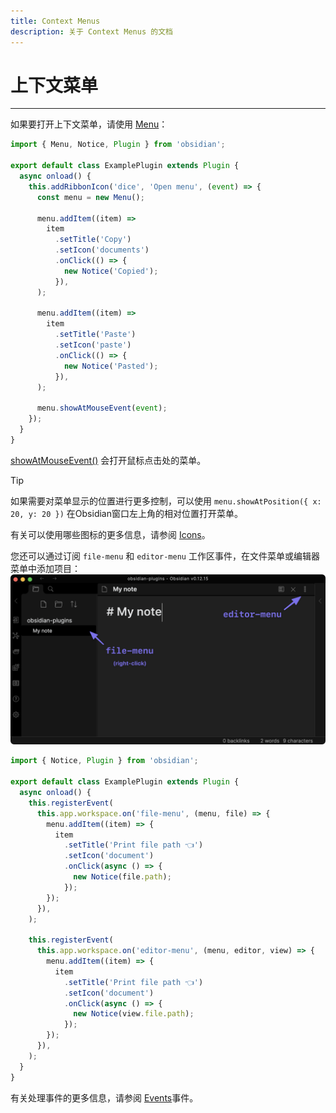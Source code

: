 ```yaml
---
title: Context Menus
description: 关于 Context Menus 的文档
---
```

<!--
 * @Author: Raistlind johnd0712@gmail.com
 * @Date: 2024-01-18 10:18:00
 * @LastEditors: Raistlind
 * @LastEditTime: 2024-01-18 10:18:00
 * @Description:
-->

# 上下文菜单

---

如果要打开上下文菜单，请使用 [Menu](https://docs.obsidian.md/Reference/TypeScript+API/Menu)：

```ts
import { Menu, Notice, Plugin } from 'obsidian';

export default class ExamplePlugin extends Plugin {
  async onload() {
    this.addRibbonIcon('dice', 'Open menu', (event) => {
      const menu = new Menu();

      menu.addItem((item) =>
        item
          .setTitle('Copy')
          .setIcon('documents')
          .onClick(() => {
            new Notice('Copied');
          }),
      );

      menu.addItem((item) =>
        item
          .setTitle('Paste')
          .setIcon('paste')
          .onClick(() => {
            new Notice('Pasted');
          }),
      );

      menu.showAtMouseEvent(event);
    });
  }
}
```

[showAtMouseEvent()](https://docs.obsidian.md/Reference/TypeScript+API/Menu/showAtMouseEvent) 会打开鼠标点击处的菜单。

> [!TIP]
> 如果需要对菜单显示的位置进行更多控制，可以使用 `menu.showAtPosition({ x: 20, y: 20 })` 在Obsidian窗口左上角的相对位置打开菜单。

有关可以使用哪些图标的更多信息，请参阅 [Icons](https://docs.obsidian.md/Plugins/User+interface/Icons)。

您还可以通过订阅 `file-menu` 和 `editor-menu` 工作区事件，在文件菜单或编辑器菜单中添加项目：
![](../../../../public/images/上下文菜单.png)

```ts
import { Notice, Plugin } from 'obsidian';

export default class ExamplePlugin extends Plugin {
  async onload() {
    this.registerEvent(
      this.app.workspace.on('file-menu', (menu, file) => {
        menu.addItem((item) => {
          item
            .setTitle('Print file path 👈')
            .setIcon('document')
            .onClick(async () => {
              new Notice(file.path);
            });
        });
      }),
    );

    this.registerEvent(
      this.app.workspace.on('editor-menu', (menu, editor, view) => {
        menu.addItem((item) => {
          item
            .setTitle('Print file path 👈')
            .setIcon('document')
            .onClick(async () => {
              new Notice(view.file.path);
            });
        });
      }),
    );
  }
}
```

有关处理事件的更多信息，请参阅 [Events](https://docs.obsidian.md/Plugins/Events)事件。
